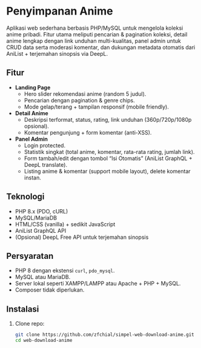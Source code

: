 # Penyimpanan Anime

Aplikasi web sederhana berbasis PHP/MySQL untuk mengelola koleksi anime pribadi. Fitur utama meliputi pencarian & pagination koleksi, detail anime lengkap dengan link unduhan multi-kualitas, panel admin untuk CRUD data serta moderasi komentar, dan dukungan metadata otomatis dari AniList + terjemahan sinopsis via DeepL.

## Fitur

- **Landing Page**
  - Hero slider rekomendasi anime (random 5 judul).
  - Pencarian dengan pagination & genre chips.
  - Mode gelap/terang + tampilan responsif (mobile friendly).
- **Detail Anime**
  - Deskripsi terformat, status, rating, link unduhan (360p/720p/1080p opsional).
  - Komentar pengunjung + form komentar (anti-XSS).
- **Panel Admin**
  - Login protected.
  - Statistik singkat (total anime, komentar, rata-rata rating, jumlah link).
  - Form tambah/edit dengan tombol “Isi Otomatis” (AniList GraphQL + DeepL translate).
  - Listing anime & komentar (support mobile layout), delete komentar instan.

## Teknologi

- PHP 8.x (PDO, cURL)
- MySQL/MariaDB
- HTML/CSS (vanilla) + sedikit JavaScript
- AniList GraphQL API
- (Opsional) DeepL Free API untuk terjemahan sinopsis

## Persyaratan

- PHP 8 dengan ekstensi `curl`, `pdo_mysql`.
- MySQL atau MariaDB.
- Server lokal seperti XAMPP/LAMPP atau Apache + PHP + MySQL.
- Composer tidak diperlukan.

## Instalasi

1. Clone repo:
   ```bash
   git clone https://github.com/zfchial/simpel-web-download-anime.git
   cd web-download-anime
